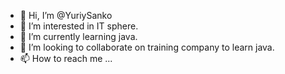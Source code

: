- 👋 Hi, I’m @YuriySanko
- 👀 I’m interested in IT sphere.
- 🌱 I’m currently learning java.
- 💞️ I’m looking to collaborate on training company to learn java.
- 📫 How to reach me ...

<!---
YuriySanko/YuriySanko is a ✨ special ✨ repository because its `README.md` (this file) appears on your GitHub profile.
You can click the Preview link to take a look at your changes.
--->

